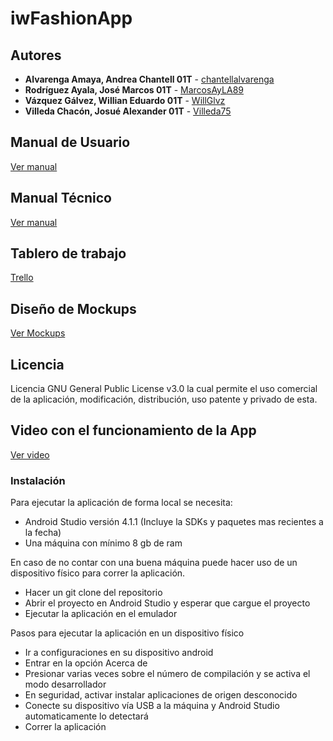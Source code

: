 # iwFashionApp

## Autores

* **Alvarenga Amaya, Andrea Chantell 01T** 	- [chantellalvarenga](https://github.com/chantellalvarenga)
* **Rodríguez Ayala, José Marcos 01T** 	- [MarcosAyLA89](https://github.com/MarcosAyLA89)
* **Vázquez Gálvez, Willian Eduardo 01T** 	- [WillGlvz](https://github.com/WillGlvz)
* **Villeda Chacón, Josué Alexander 01T** 	- [Villeda75](https://github.com/Villeda75)

## Manual de Usuario
[Ver manual](https://cutt.ly/xv8S3KQ)

## Manual Técnico
[Ver manual](https://cutt.ly/Dv8Dcjl)

## Tablero de trabajo
[Trello](https://cutt.ly/kv8D4sN)

## Diseño de Mockups
[Ver Mockups](https://cutt.ly/Ov8Fyt4)

## Licencia 

Licencia GNU General Public License v3.0 la cual permite el uso comercial de la aplicación, modificación, distribución, uso patente y privado de esta.

## Video con el funcionamiento de la App

[Ver video](https://cutt.ly/0v8P0Dv)


### Instalación

Para ejecutar la aplicación de forma local se necesita:

* Android Studio versión 4.1.1 (Incluye la SDKs y paquetes mas recientes a la fecha)
* Una máquina con mínimo 8 gb de ram

En caso de no contar con una buena máquina puede hacer uso de un dispositivo físico para correr la aplicación.

* Hacer un git clone del repositorio
* Abrir el proyecto en Android Studio y esperar que cargue el proyecto
* Ejecutar la aplicación en el emulador

Pasos para ejecutar la aplicación en un dispositivo físico

* Ir a configuraciones en su dispositivo android
* Entrar en la opción Acerca de
* Presionar varias veces sobre el número de compilación y se activa el modo desarrollador
* En seguridad, activar instalar aplicaciones de origen desconocido
* Conecte su dispositivo vía USB a la máquina y Android Studio automaticamente lo detectará
* Correr la aplicación



